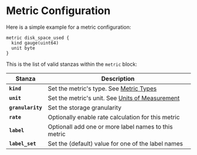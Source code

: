 Metric Configuration
====================

Here is a simple example for a metric configuration:

    metric disk_space_used {
      kind gauge(uint64)
      unit byte
    }


This is the list of valid stanzas within the `metric` block:

<table>
  <thead>
    <tr>
      <th>Stanza</th>
      <th>Description</th>
    </tr>
  </thead>
  <tbody>
    <tr>
      <td><code><strong>kind</strong></code></td>
      <td>Set the metric's type. See <a href="/documentation/metric-types">Metric Types</a></td>
    </tr>
    <tr>
      <td><code><strong>unit</strong></code></td>
      <td>Set the metric's unit. See <a href="/documentation/units">Units of Measurement</a></td>
    </tr>
    <tr>
      <td><code><strong>granularity</strong></code></td>
      <td>Set the storage granularity</td>
    </tr>
    <tr>
      <td><code><strong>rate</strong></code></td>
      <td>Optionally enable rate calculation for this metric</td>
    </tr>
    <tr>
      <td><code><strong>label</strong></code></td>
      <td>Optionall add one or more label names to this metric</td>
    </tr>
    <tr>
      <td><code><strong>label_set</strong></code></td>
      <td>Set the (default) value for one of the label names</td>
    </tr>

   </tbody>
</table>


